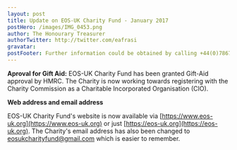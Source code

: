 ```yaml
---
layout: post
title: Update on EOS-UK Charity Fund - January 2017
postHero: /images/IMG_0453.png
author: The Honourary Treasurer
authorTwitter: http://twitter.com/eafrasi
gravatar: 
postFooter: Further information could be obtained by calling +44(0)7867 727445 or at <a href="mailto:eosukcharityfund@gmail.com">eosukcharityfund@gmail.com</a>
---
```


**Aproval for Gift Aid:** 
EOS-UK Charity Fund has been granted Gift-Aid approval by HMRC. The Charity is now working towards registering with the Charity Commission as a Charitable Incorporated Organisation (CIO). 

**Web address and email address**

EOS-UK Charity Fund's website is now available via [https://www.eos-uk.org](https://www.eos-uk.org) or just [https://eos-uk.org](https://eos-uk.org). The Charity's email address has also been changed to <eosukcharityfund@gmail.com> which is easier to remember. 